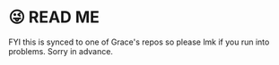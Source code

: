 # 😜 READ ME

FYI this is synced to one of Grace's repos so please lmk if you run into problems. Sorry in advance.
